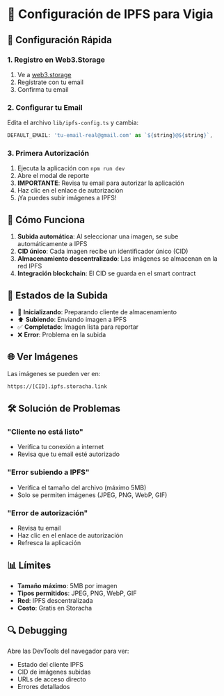 # 📸 Configuración de IPFS para Vigia

## 🚀 Configuración Rápida

### 1. Registro en Web3.Storage
1. Ve a [web3.storage](https://web3.storage)
2. Regístrate con tu email
3. Confirma tu email

### 2. Configurar tu Email
Edita el archivo `lib/ipfs-config.ts` y cambia:
```typescript
DEFAULT_EMAIL: 'tu-email-real@gmail.com' as `${string}@${string}`,
```

### 3. Primera Autorización
1. Ejecuta la aplicación con `npm run dev`
2. Abre el modal de reporte
3. **IMPORTANTE**: Revisa tu email para autorizar la aplicación
4. Haz clic en el enlace de autorización
5. ¡Ya puedes subir imágenes a IPFS!

## 🔧 Cómo Funciona

1. **Subida automática**: Al seleccionar una imagen, se sube automáticamente a IPFS
2. **CID único**: Cada imagen recibe un identificador único (CID)
3. **Almacenamiento descentralizado**: Las imágenes se almacenan en la red IPFS
4. **Integración blockchain**: El CID se guarda en el smart contract

## 📝 Estados de la Subida

- 🔄 **Inicializando**: Preparando cliente de almacenamiento
- ⬆️ **Subiendo**: Enviando imagen a IPFS
- ✅ **Completado**: Imagen lista para reportar
- ❌ **Error**: Problema en la subida

## 🌐 Ver Imágenes

Las imágenes se pueden ver en:
```
https://[CID].ipfs.storacha.link
```

## 🛠️ Solución de Problemas

### "Cliente no está listo"
- Verifica tu conexión a internet
- Revisa que tu email esté autorizado

### "Error subiendo a IPFS"
- Verifica el tamaño del archivo (máximo 5MB)
- Solo se permiten imágenes (JPEG, PNG, WebP, GIF)

### "Error de autorización"
- Revisa tu email
- Haz clic en el enlace de autorización
- Refresca la aplicación

## 📊 Límites

- **Tamaño máximo**: 5MB por imagen
- **Tipos permitidos**: JPEG, PNG, WebP, GIF
- **Red**: IPFS descentralizada
- **Costo**: Gratis en Storacha

## 🔍 Debugging

Abre las DevTools del navegador para ver:
- Estado del cliente IPFS
- CID de imágenes subidas
- URLs de acceso directo
- Errores detallados
